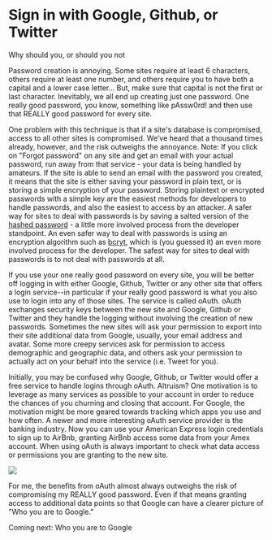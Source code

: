 # Sign in with Google, Github, or Twitter
Why should you, or should you not

Password creation is annoying. Some sites require at least 6 characters, others require at least one number, and others require you to have both a capital and a lower case letter... But, make sure that capital is not the first or last character. Inevitably, we all end up creating just one password. One really good password, you know, something like pAssw0rd! and then use that REALLY good password for every site.

One problem with this technique is that if a site's database is compromised, access to all other sites is compromised. We’ve heard that a thousand times already, however, and the risk outweighs the annoyance. Note: If you click on "Forgot password" on any site and get an email with your actual password, run away from that service - your data is being handled by amateurs. If the site is able to send an email with the password you created, it means that the site is either saving your password in plain text, or is storing a simple encryption of your password. Storing plaintext or encrypted passwords with a simple key are the easiest methods for developers to handle passwords, and also the easiest to access by an attacker. A safer way for sites to deal with passwords is by saving a salted version of the [hashed password](https://crackstation.net/hashing-security.htm) - a little more involved process from the developer standpoint. An even safer way to deal with passwords is using an encryption algorithm such as [bcryt](http://bcrypt.sourceforge.net/), which is (you guessed it) an even more involved process for the developer. The safest way for sites to deal with passwords is to not deal with passwords at all. 

If you use your one really good password on every site, you will be better off logging in with either Google, Github, Twitter or any other site that offers a login service--in particular if your really good password is what you also use to login into any of those sites. The service is called oAuth. oAuth exchanges security keys between the new site and Google, Github or Twitter and they handle the logging without involving the creation of new passwords. Sometimes the new sites will ask your permission to export into their site additional data from Google, usually, your email address and avatar. Some more creepy services ask for permission to access demographic and geographic data, and others ask your permission to actually act on your behalf into the service (i.e. Tweet for you).

Initially, you may be confused why Google, Github, or Twitter would offer a free service to handle logins through oAuth. Altruism? One motivation is to leverage as many services as possible to your account in order to reduce the chances of you churning and closing that account. For Google, the motivation might be more geared towards tracking which apps you use and how often. A newer and more interesting oAuth service provider is the banking industry. Now you can use your American Express login credentials to sign up to AirBnb, granting AirBnb access some data from your Amex account. When using oAuth is always important to check what data access or permissions you are granting to the new site.

![](http://i.imgur.com/LxgZ0Ry.png)

For me, the benefits from oAuth almost always outweighs the risk of compromising my REALLY good password. Even if that means granting access to additional data points so that Google can have a clearer picture of "Who you are to Google."  

Coming next: Who you are to Google 